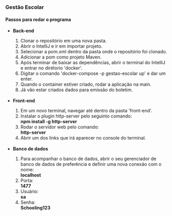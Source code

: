 <h3>Gestão Escolar</h3>
<h4>Passos para rodar o programa</h4>
<ul>
  <li><strong>Back-end</strong></li>
  <ol>
    <li>Clonar o repositório em uma nova pasta.</li>
    <li>Abrir o IntelliJ e ir em importar projeto.</li>
    <li>Selecionar a pom.xml dentro da pasta onde o repositório foi clonado.</li>
    <li>Adicionar a pom como projeto Maven.</li>
    <li>Após terminar de baixar as dependências, abrir o terminal do IntelliJ e entrar no dirétorio 'docker'.</li>
    <li>Digitar o comando 'docker-compose -p gestao-escolar up' e dar um enter.</li>
    <li>Quando o container estiver criado, rodar a aplicação na main.</li>
    <li>Já vão estar criados dados para emissão do boletim.</li>
  </ol>
  <br>
  <li><strong>Front-end</strong></li>
  <ol>
    <li>Em um novo terminal, navegar até dentro da pasta 'front-end'.</li>
    <li>Instalar o plugin http-server pelo seguinto comando:</li>
    <strong>npm install -g http-server</strong>
    <li>Rodar o servidor web pelo comando:</li>
    <strong>http-server</strong>
    <li>Abrir um dos links que irá aparecer no console do terminal.</li>
  </ol>
  <br>
  <li><strong>Banco de dados</strong></li>
  <ol>
    <li>Para acompanhar o banco de dados, abrir o seu gerenciador de banco de dados de preferência e definir uma nova conexão com o nome:</li>
    <strong>localhost</strong>
    <li>Porta:</li>
    <strong>1477</strong>
    <li>Usuário:</li>
    <strong>sa</strong>
    <li>Senha:</li>
    <strong>Schooling123</strong>
  </ol>
</ul>
